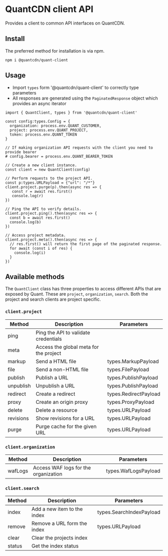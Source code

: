 # QuantCDN client API

Provides a client to common API interfaces on QuantCDN.

## Install

The preferred method for installation is via npm.

```
npm i @quantcdn/quant-client
```

## Usage

- Import `types` form '@quantcdn/quant-client' to correctly type parameters
- All responses are generated using the `PaginatedResponse` object which provides an async iterator

```
import { QuantClient, types } from '@quantcdn/quant-client'

const config:types.Config = {
  organization: process.env.QUANT_CUSTOMER,
  project: process.env.QUANT_PROJECT,
  token: process.env.QUANT_TOKEN
}

// If making organization API requests with the client you need to provide bearer
# config.bearer = process.env.QUANT_BEARER_TOKEN

// Create a new client instance.
const client = new QuantClient(config)

// Perform requests to the project API.
const p:types.URLPayload = {"url": "/*"}
client.project.purge(p).then(async res => {
   const r = await res.first()
   console.log(r)
})

// Ping the API to verify details.
client.project.ping().then(async res => {
  const b = await res.first()
  console.log(b)
})

// Access project metadata.
client.project.meta().then(async res => {
  // res.first() will return the first page of the paginated response.
  for await (const i of res) {
    console.log(i)
  }
})
```

## Available methods

The `QuantClient` class has three properties to access different APIs that are exposed by Quant. These are `project`, `organization`, `search`. Both the project and search clients are project specific.

### `client.project`

| Method    | Description                            | Parameters            |
| --------- | -------------------------------------- | --------------------- |
| ping      | Ping the API to validate credentials   |                       |
| meta      | Access the global meta for the project |                       |
| markup    | Send a HTML file                       | types.MarkupPayload   |
| file      | Send a non-HTML file                   | types.FilePayload     |
| publish   | Publish a URL                          | types.PublishPayload  |
| unpublish | Unpublish a URL                        | types.PublishPayload  |
| redirect  | Create a redirect                      | types.RedirectPayload |
| proxy     | Create an origin proxy                 | types.ProxyPayload    |
| delete    | Delete a resource                      | types.URLPayload      |
| revisions | Show revisions for a URL               | types.URLPayload      |
| purge     | Purge cache for the given URL          | types.URLPayload      |

### `client.organization`

| Method  | Description                          | Parameters           |
| ------- | ------------------------------------ | -------------------- |
| wafLogs | Access WAF logs for the organization | types.WafLogsPayload |

### `client.search`

| Method | Description                 | Parameters               |
| ------ | --------------------------- | ------------------------ |
| index  | Add a new item to the index | types.SearchIndexPayload |
| remove | Remove a URL form the index | types.URLPayload         |
| clear  | Clear the projects index    |                          |
| status | Get the index status        |                          |
